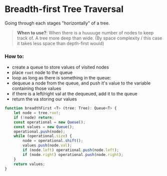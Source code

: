 # Breadth-first Tree Traversal
Going through each stages "horizontally" of a tree.

> **When to use?**: When there is a huuuuge number of nodes to keep track of. A tree more deep than wide. (By space complexity / this case it takes less space than depth-first would)

### How to:
 - create a queue to store values of visited nodes
 - place `root` node to the queue
 - loop as long as there is something in the queue:
  - dequeue a node from the queue, and push it's value to the variable containing those values
  - if there is a left/right val at the dequeued, add it to the queue
 - return the va storing our values

``` javascript
function breadthFirst <T> (tree: Tree): Queue<T> {
    let node = tree.root;
    if (!node) return;
    const operational = new Queue();
    const values = new Queue();
    operational.push(node);
    while (operational.size) {
        node = operational.shift();
        values.push(node.val);
        if (node.left) operational.push(node.left);
        if (node.right) operational.push(node.right);
    }
    return values;
}
```